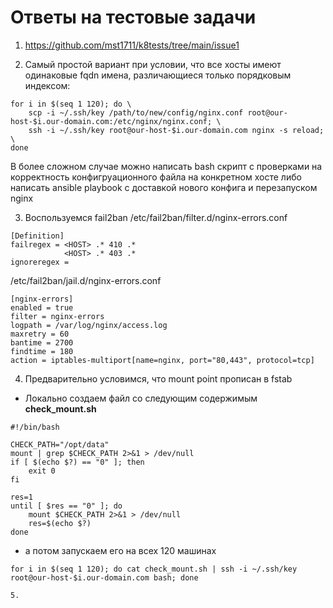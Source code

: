 # Ответы на тестовые задачи

1. https://github.com/mst1711/k8tests/tree/main/issue1

2. Самый простой вариант при условии, что все хосты имеют одинаковые fqdn имена, различающиеся только порядковым индексом:
```
for i in $(seq 1 120); do \
    scp -i ~/.ssh/key /path/to/new/config/nginx.conf root@our-host-$i.our-domain.com:/etc/nginx/nginx.conf; \
    ssh -i ~/.ssh/key root@our-host-$i.our-domain.com nginx -s reload; \
done
```
В более сложном случае можно написать bash скрипт с проверками на корректность конфигруационного файла на конкретном хосте либо написать ansible playbook с доставкой нового конфига и перезапуском nginx

3. Воспользуемся fail2ban
/etc/fail2ban/filter.d/nginx-errors.conf
```
[Definition]
failregex = <HOST> .* 410 .*
            <HOST> .* 403 .*
ignoreregex =
```
/etc/fail2ban/jail.d/nginx-errors.conf
```
[nginx-errors]
enabled = true
filter = nginx-errors
logpath = /var/log/nginx/access.log
maxretry = 60
bantime = 2700
findtime = 180
action = iptables-multiport[name=nginx, port="80,443", protocol=tcp]
```

4. Предварительно условимся, что mount point прописан в fstab
- Локально создаем файл со следующим содержимым
**check_mount.sh**
```
#!/bin/bash

CHECK_PATH="/opt/data"
mount | grep $CHECK_PATH 2>&1 > /dev/null
if [ $(echo $?) == "0" ]; then
    exit 0
fi

res=1
until [ $res == "0" ]; do
    mount $CHECK_PATH 2>&1 > /dev/null
    res=$(echo $?)
done

```
- а потом запускаем его на всех 120 машинах
```
for i in $(seq 1 120); do cat check_mount.sh | ssh -i ~/.ssh/key root@our-host-$i.our-domain.com bash; done

5. 